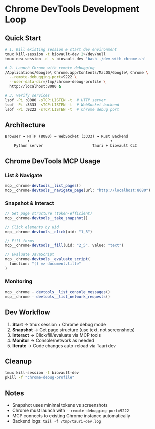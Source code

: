 # Chrome DevTools Development Loop

## Quick Start

```bash
# 1. Kill existing session & start dev environment
tmux kill-session -t biovault-dev 2>/dev/null
tmux new-session -d -s biovault-dev 'bash ./dev-with-chrome.sh'

# 2. Launch Chrome with remote debugging
/Applications/Google\ Chrome.app/Contents/MacOS/Google\ Chrome \
  --remote-debugging-port=9222 \
  --user-data-dir=/tmp/chrome-debug-profile \
  http://localhost:8080 &

# 3. Verify services
lsof -Pi :8080 -sTCP:LISTEN -t  # HTTP server
lsof -Pi :3333 -sTCP:LISTEN -t  # WebSocket backend
lsof -Pi :9222 -sTCP:LISTEN -t  # Chrome debug port
```

## Architecture

```
Browser → HTTP (8080) → WebSocket (3333) → Rust Backend
          ↑                                    ↑
    Python server                      Tauri + biovault CLI
```

## Chrome DevTools MCP Usage

### List & Navigate

```typescript
mcp__chrome-devtools__list_pages()
mcp__chrome-devtools__navigate_page(url: "http://localhost:8080")
```

### Snapshot & Interact

```typescript
// Get page structure (token-efficient)
mcp__chrome-devtools__take_snapshot()

// Click elements by uid
mcp__chrome-devtools__click(uid: "1_3")

// Fill forms
mcp__chrome-devtools__fill(uid: "2_5", value: "text")

// Evaluate JavaScript
mcp__chrome-devtools__evaluate_script(
  function: "() => document.title"
)
```

### Monitoring

```typescript
mcp__chrome - devtools__list_console_messages()
mcp__chrome - devtools__list_network_requests()
```

## Dev Workflow

1. **Start** → tmux session + Chrome debug mode
2. **Snapshot** → Get page structure (use text, not screenshots)
3. **Interact** → Click/fill/evaluate via MCP tools
4. **Monitor** → Console/network as needed
5. **Iterate** → Code changes auto-reload via Tauri dev

## Cleanup

```bash
tmux kill-session -t biovault-dev
pkill -f "chrome-debug-profile"
```

## Notes

- Snapshot uses minimal tokens vs screenshots
- Chrome must launch with `--remote-debugging-port=9222`
- MCP connects to existing Chrome instance automatically
- Backend logs: `tail -f /tmp/tauri-dev.log`
